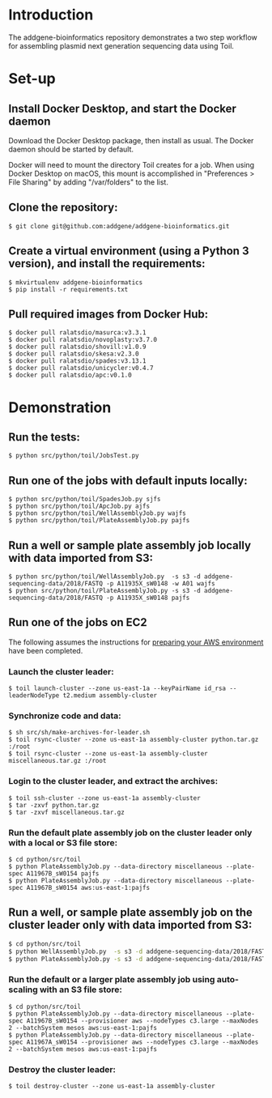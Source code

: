 # Introduction

The addgene-bioinformatics repository demonstrates a two step workflow
for assembling plasmid next generation sequencing data using Toil.

# Set-up

## Install Docker Desktop, and start the Docker daemon

Download the Docker Desktop package, then install as usual. The Docker
daemon should be started by default.

Docker will need to mount the directory Toil creates for a job. When
using Docker Desktop on macOS, this mount is accomplished in
"Preferences > File Sharing" by adding "/var/folders" to the list.

## Clone the repository:

```shell
$ git clone git@github.com:addgene/addgene-bioinformatics.git
```

## Create a virtual environment (using a Python 3 version), and install the requirements:

```shell
$ mkvirtualenv addgene-bioinformatics
$ pip install -r requirements.txt
```

## Pull required images from Docker Hub:

```shell
$ docker pull ralatsdio/masurca:v3.3.1
$ docker pull ralatsdio/novoplasty:v3.7.0
$ docker pull ralatsdio/shovill:v1.0.9
$ docker pull ralatsdio/skesa:v2.3.0
$ docker pull ralatsdio/spades:v3.13.1
$ docker pull ralatsdio/unicycler:v0.4.7
$ docker pull ralatsdio/apc:v0.1.0
```

# Demonstration

## Run the tests:

```shell
$ python src/python/toil/JobsTest.py
```

## Run one of the jobs with default inputs locally:

```shell
$ python src/python/toil/SpadesJob.py sjfs
$ python src/python/toil/ApcJob.py ajfs
$ python src/python/toil/WellAssemblyJob.py wajfs
$ python src/python/toil/PlateAssemblyJob.py pajfs
```

## Run a well or sample plate assembly job locally with data imported from S3:

```shell
$ python src/python/toil/WellAssemblyJob.py  -s s3 -d addgene-sequencing-data/2018/FASTQ -p A11935X_sW0148 -w A01 wajfs
$ python src/python/toil/PlateAssemblyJob.py -s s3 -d addgene-sequencing-data/2018/FASTQ -p A11935X_sW0148 pajfs
```

## Run one of the jobs on EC2

The following assumes the instructions for [preparing your AWS
environment](https://toil.readthedocs.io/en/latest/running/cloud/amazon.html#preparing-your-aws-environment)
have been completed.

### Launch the cluster leader:

```shell
$ toil launch-cluster --zone us-east-1a --keyPairName id_rsa --leaderNodeType t2.medium assembly-cluster
```

### Synchronize code and data:

```shell
$ sh src/sh/make-archives-for-leader.sh
$ toil rsync-cluster --zone us-east-1a assembly-cluster python.tar.gz :/root
$ toil rsync-cluster --zone us-east-1a assembly-cluster miscellaneous.tar.gz :/root
```

### Login to the cluster leader, and extract the archives:

```shell
$ toil ssh-cluster --zone us-east-1a assembly-cluster
$ tar -zxvf python.tar.gz
$ tar -zxvf miscellaneous.tar.gz
```

### Run the default plate assembly job on the cluster leader only with a local or S3 file store:

```shell
$ cd python/src/toil
$ python PlateAssemblyJob.py --data-directory miscellaneous --plate-spec A11967B_sW0154 pajfs
$ python PlateAssemblyJob.py --data-directory miscellaneous --plate-spec A11967B_sW0154 aws:us-east-1:pajfs
```

## Run a well, or sample plate assembly job on the cluster leader only with data imported from S3:

```bash
$ cd python/src/toil
$ python WellAssemblyJob.py  -s s3 -d addgene-sequencing-data/2018/FASTQ -p A11935X_sW0148 -w A01 wajfs
$ python PlateAssemblyJob.py -s s3 -d addgene-sequencing-data/2018/FASTQ -p A11935X_sW0148 pajfs
```

### Run the default or a larger plate assembly job using auto-scaling with an S3 file store:

```shell
$ cd python/src/toil
$ python PlateAssemblyJob.py --data-directory miscellaneous --plate-spec A11967B_sW0154 --provisioner aws --nodeTypes c3.large --maxNodes 2 --batchSystem mesos aws:us-east-1:pajfs
$ python PlateAssemblyJob.py --data-directory miscellaneous --plate-spec A11967A_sW0154 --provisioner aws --nodeTypes c3.large --maxNodes 2 --batchSystem mesos aws:us-east-1:pajfs
```

### Destroy the cluster leader:

```shell
$ toil destroy-cluster --zone us-east-1a assembly-cluster
```
